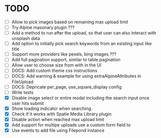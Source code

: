 # TODO

-   [ ] Allow to pick images based on remaining max upload limit
-   [ ] Try Alpine masonary plugin ???
-   [ ] Add a method to run after the upload, so that user can also interact with unsplash data
-   [ ] Add option to initially pick search keywords from an existing input like title
-   [ ] Support more providers like pexels, bing images ???
-   [ ] Add full pagination support, similar to table pagination
-   [ ] Allow user to choose size from with in the UI
-   [ ] DOCS: Add custom theme css instructions
-   [ ] DOCS: Add warning & example for using extraAlpineAttributes in FileUpload
-   [ ] DOCS: Depricate per_page, use_square_display config
-   [ ] Write tests
-   [x] Disable image select or entire modal including the search input once user hits submit
-   [x] Show loading indicator when searching.
-   [x] Check if it works with Spatie Media Library plugin
-   [x] Disable action when reached max upload limit
-   [x] Add support for multipe uploads use a custom form field to
-   [x] Use events to add file using Filepond instance
